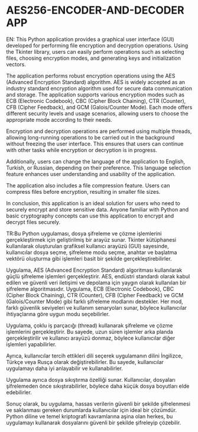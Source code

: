 # AES256-ENCODER-AND-DECODER APP




EN: This Python application provides a graphical user interface (GUI) developed for performing file encryption and decryption operations. Using the Tkinter library, users can easily perform operations such as selecting files, choosing encryption modes, and generating keys and initialization vectors.

The application performs robust encryption operations using the AES (Advanced Encryption Standard) algorithm. AES is widely accepted as an industry standard encryption algorithm used for secure data communication and storage. The application supports various encryption modes such as ECB (Electronic Codebook), CBC (Cipher Block Chaining), CTR (Counter), CFB (Cipher Feedback), and GCM (Galois/Counter Mode). Each mode offers different security levels and usage scenarios, allowing users to choose the appropriate mode according to their needs.

Encryption and decryption operations are performed using multiple threads, allowing long-running operations to be carried out in the background without freezing the user interface. This ensures that users can continue with other tasks while encryption or decryption is in progress.

Additionally, users can change the language of the application to English, Turkish, or Russian, depending on their preference. This language selection feature enhances user understanding and usability of the application.

The application also includes a file compression feature. Users can compress files before encryption, resulting in smaller file sizes.

In conclusion, this application is an ideal solution for users who need to securely encrypt and store sensitive data. Anyone familiar with Python and basic cryptography concepts can use this application to encrypt and decrypt files securely.




 



TR:Bu Python uygulaması, dosya şifreleme ve çözme işlemlerini gerçekleştirmek için geliştirilmiş bir arayüz sunar. Tkinter kütüphanesi kullanılarak oluşturulan grafiksel kullanıcı arayüzü (GUI) sayesinde, kullanıcılar dosya seçme, şifreleme modu seçme, anahtar ve başlatma vektörü oluşturma gibi işlemleri basit bir şekilde gerçekleştirebilirler.

Uygulama, AES (Advanced Encryption Standard) algoritması kullanılarak güçlü şifreleme işlemleri gerçekleştirir. AES, endüstri standardı olarak kabul edilen ve güvenli veri iletişimi ve depolama için yaygın olarak kullanılan bir şifreleme algoritmasıdır. Uygulama, ECB (Electronic Codebook), CBC (Cipher Block Chaining), CTR (Counter), CFB (Cipher Feedback) ve GCM (Galois/Counter Mode) gibi farklı şifreleme modlarını destekler. Her mod, farklı güvenlik seviyeleri ve kullanım senaryoları sunar, böylece kullanıcılar ihtiyaçlarına göre uygun modu seçebilirler.

Uygulama, çoklu iş parçacığı (thread) kullanarak şifreleme ve çözme işlemlerini gerçekleştirir. Bu sayede, uzun süren işlemler arka planda gerçekleştirilir ve kullanıcı arayüzü donmaz, böylece kullanıcılar diğer işlemleri yapabilirler.

Ayrıca, kullanıcılar tercih ettikleri dili seçerek uygulamanın dilini İngilizce, Türkçe veya Rusça olarak değiştirebilirler. Bu sayede, kullanıcılar uygulamayı daha iyi anlayabilir ve kullanabilirler.

Uygulama ayrıca dosya sıkıştırma özelliği sunar. Kullanıcılar, dosyaları şifrelemeden önce sıkıştırabilirler, böylece daha küçük dosya boyutları elde edebilirler.

Sonuç olarak, bu uygulama, hassas verilerin güvenli bir şekilde şifrelenmesi ve saklanması gereken durumlarda kullanıcılar için ideal bir çözümdür. Python diline ve temel kriptografi kavramlarına aşina olan herkes, bu uygulamayı kullanarak dosyalarını güvenli bir şekilde şifreleyip çözebilir.
